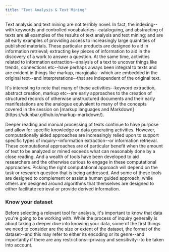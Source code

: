 ```yaml
---
title: "Text Analysis & Text Mining"
---
```


Text analysis and text mining are not terribly novel. In fact, the indexing--with keywords and controlled vocabularies--cataloguing, and abstracting of texts are all examples of the results of text analysis and text mining; and are all early examples of providing access to increasingly large quantities of published materials. These particular products are designed to aid in information retrieval; extracting key pieces of information to aid in the discovery of a work to answer a question. At the same time, activities related to information extraction--analysis of a text to uncover things like trends, connections etc--have perhaps always been integral to texts and are evident in things like markup, marginalia--which are embedded in the original text--and interpretations--that are independent of the original text.

<div class = "note">
It's interesting to note that many of these activities--keyword extraction, abstract creation, markup etc--are early approaches to the creation of structured records of otherwise unstructured documents and their early manifestations are the analogue equivalent to many of the concepts covered in the session on [markup languages and Markdown](https://vdunbar.github.io/markup-markdown/).
</div>

Deeper reading and manual processing of texts continue to have purpose and allow for specific knowledge or data generating activities. However, computationally aided approaches are increasingly relied upon to support specific types of inquiry--information extraction--or information retrieval. These computational approaches are of particular benefit when the amount of text to be analyzed or mined exceeds what can reasonably done by a close reading. And a wealth of tools have been developed to aid researchers and the otherwise curious to engage in these computational approaches. Picking the right computational approach will depend on the task or research question that is being addressed. And some of these tools are designed to complement or assist a human guided approach, while others are designed around algorithms that themselves are designed to either facilitate retrieval or provide derived information.

### Know your dataset

Before selecting a relevant tool for analysis, it's important to know that data you're going to be working with. While the process of inquiry generally is about taking a deeper dive into knowing your data, some of the first things we need to consider are the size or extent of the dataset, the format of the dataset--and this may refer to either its encoding or its genre--and importantly if there are any restrictions--privacy and sensitivity--to be taken into account.
